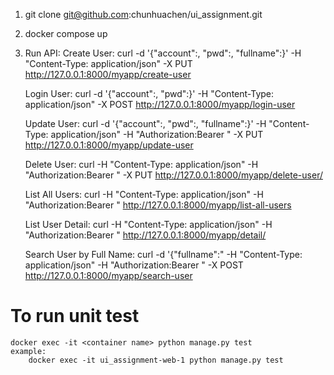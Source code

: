 1. git clone git@github.com:chunhuachen/ui_assignment.git

2. docker compose up

3. Run API:
    Create User:
        curl -d '{"account":<user account>, "pwd":<user passowrd>, "fullname":<full name>}' -H "Content-Type: application/json" -X PUT http://127.0.0.1:8000/myapp/create-user

    Login User:
        curl -d '{"account":<user account>, "pwd":<user passowrd>}' -H "Content-Type: application/json" -X POST http://127.0.0.1:8000/myapp/login-user

    Update User:
        curl -d '{"account":<user account>, "pwd":<the password you want to update>, "fullname":<the full name you want to update>}' -H "Content-Type: application/json" -H "Authorization:Bearer <Token>" -X PUT http://127.0.0.1:8000/myapp/update-user

    Delete User:
        curl -H "Content-Type: application/json" -H "Authorization:Bearer <Token>" -X PUT  http://127.0.0.1:8000/myapp/delete-user/<user account>

    List All Users:
        curl -H "Content-Type: application/json" -H "Authorization:Bearer <Token>" http://127.0.0.1:8000/myapp/list-all-users

    List User Detail:
        curl -H "Content-Type: application/json" -H "Authorization:Bearer <Token>" http://127.0.0.1:8000/myapp/detail/<user account>

    Search User by Full Name:
        curl -d '{"fullname":<full name>" -H "Content-Type: application/json" -H "Authorization:Bearer <Token>" -X POST http://127.0.0.1:8000/myapp/search-user


# To run unit test
    docker exec -it <container name> python manage.py test
    example:
        docker exec -it ui_assignment-web-1 python manage.py test
